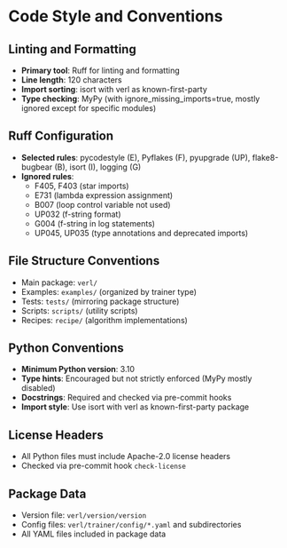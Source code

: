 # Code Style and Conventions

## Linting and Formatting
- **Primary tool**: Ruff for linting and formatting
- **Line length**: 120 characters
- **Import sorting**: isort with verl as known-first-party
- **Type checking**: MyPy (with ignore_missing_imports=true, mostly ignored except for specific modules)

## Ruff Configuration
- **Selected rules**: pycodestyle (E), Pyflakes (F), pyupgrade (UP), flake8-bugbear (B), isort (I), logging (G)
- **Ignored rules**: 
  - F405, F403 (star imports)
  - E731 (lambda expression assignment)
  - B007 (loop control variable not used)
  - UP032 (f-string format)
  - G004 (f-string in log statements)
  - UP045, UP035 (type annotations and deprecated imports)

## File Structure Conventions
- Main package: `verl/`
- Examples: `examples/` (organized by trainer type)
- Tests: `tests/` (mirroring package structure)
- Scripts: `scripts/` (utility scripts)
- Recipes: `recipe/` (algorithm implementations)

## Python Conventions
- **Minimum Python version**: 3.10
- **Type hints**: Encouraged but not strictly enforced (MyPy mostly disabled)
- **Docstrings**: Required and checked via pre-commit hooks
- **Import style**: Use isort with verl as known-first-party package

## License Headers
- All Python files must include Apache-2.0 license headers
- Checked via pre-commit hook `check-license`

## Package Data
- Version file: `verl/version/version`
- Config files: `verl/trainer/config/*.yaml` and subdirectories
- All YAML files included in package data